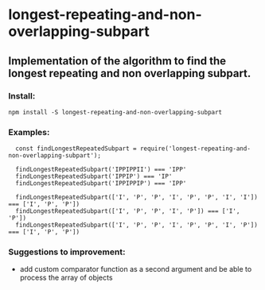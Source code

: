 # longest-repeating-and-non-overlapping-subpart
## Implementation of the algorithm to find the longest repeating and non overlapping subpart.

### Install:
```npm install -S longest-repeating-and-non-overlapping-subpart```

### Examples:

```
  const findLongestRepeatedSubpart = require('longest-repeating-and-non-overlapping-subpart');

  findLongestRepeatedSubpart('IPPIPPII') === 'IPP'
  findLongestRepeatedSubpart('IPPIP') === 'IP'
  findLongestRepeatedSubpart('IPPIPPIP') === 'IPP'
  
  findLongestRepeatedSubpart(['I', 'P', 'P', 'I', 'P', 'P', 'I', 'I']) === ['I', 'P', 'P'])
  findLongestRepeatedSubpart(['I', 'P', 'P', 'I', 'P']) === ['I', 'P'])
  findLongestRepeatedSubpart(['I', 'P', 'P', 'I', 'P', 'P', 'I', 'P']) === ['I', 'P', 'P'])
```

### Suggestions to improvement:
  - add custom comparator function as a second argument and be able to process the array of objects
